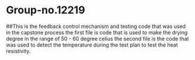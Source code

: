 # Group-no.12219
##This is the feedback control mechanism and testing code that was used in the capstone process
the first file is code that is used to make the drying degree in the range of 50 - 60 degree celius
the second file is the code that was used to detect the temperature during the test plan to test the heat resistivity.
